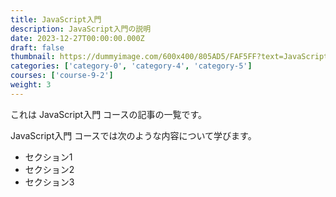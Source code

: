 ```yaml
---
title: JavaScript入門
description: JavaScript入門の説明
date: 2023-12-27T00:00:00.000Z
draft: false
thumbnail: https://dummyimage.com/600x400/805AD5/FAF5FF?text=JavaScript%E5%85%A5%E9%96%80
categories: ['category-0', 'category-4', 'category-5']
courses: ['course-9-2']
weight: 3
---
```


これは JavaScript入門 コースの記事の一覧です。

  JavaScript入門 コースでは次のような内容について学びます。

  - セクション1
  - セクション2
  - セクション3